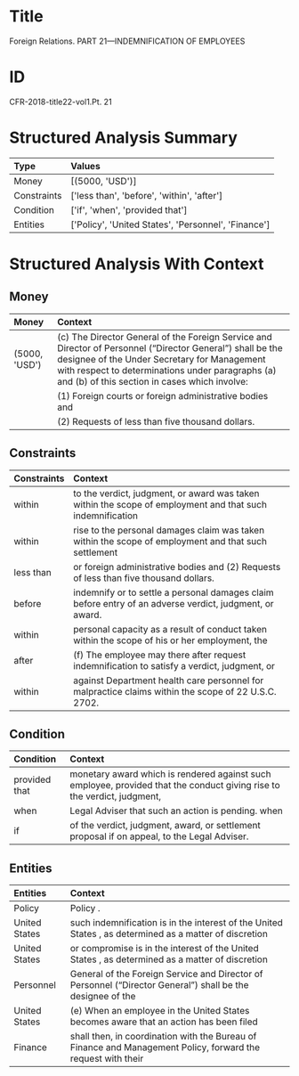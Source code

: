 # Title

 Foreign Relations. PART 21—INDEMNIFICATION OF EMPLOYEES


# ID

 CFR-2018-title22-vol1.Pt. 21


# Structured Analysis Summary

| Type        | Values                                              |
|:------------|:----------------------------------------------------|
| Money       | [(5000, 'USD')]                                     |
| Constraints | ['less than', 'before', 'within', 'after']          |
| Condition   | ['if', 'when', 'provided that']                     |
| Entities    | ['Policy', 'United States', 'Personnel', 'Finance'] |


# Structured Analysis With Context

 


## Money

| Money         | Context                                                                                                                                                                                                                                                                    |
|:--------------|:---------------------------------------------------------------------------------------------------------------------------------------------------------------------------------------------------------------------------------------------------------------------------|
| (5000, 'USD') | (c) The Director General of the Foreign Service and Director of Personnel (&#8220;Director General&#8221;) shall be the designee of the Under Secretary for Management with respect to determinations under paragraphs (a) and (b) of this section in cases which involve: |
|               |             (1) Foreign courts or foreign administrative bodies and                                                                                                                                                                                                        |
|               |             (2) Requests of less than five thousand dollars.                                                                                                                                                                                                               |


## Constraints

| Constraints   | Context                                                                                                   |
|:--------------|:----------------------------------------------------------------------------------------------------------|
| within        | to the verdict, judgment, or award was taken within the scope of employment and that such indemnification |
| within        | rise to the personal damages claim was taken within the scope of employment and that such settlement      |
| less than     | or foreign administrative bodies and (2) Requests of less than  five thousand dollars.                    |
| before        | indemnify or to settle a personal damages claim before  entry of an adverse verdict, judgment, or award.  |
| within        | personal capacity as a result of conduct taken within the scope of his or her employment, the             |
| after         | (f) The employee may there after request indemnification to satisfy a verdict, judgment, or               |
| within        | against Department health care personnel for malpractice claims within  the scope of 22 U.S.C. 2702.      |


## Condition

| Condition     | Context                                                                                                                 |
|:--------------|:------------------------------------------------------------------------------------------------------------------------|
| provided that | monetary award which is rendered against such employee, provided that the conduct giving rise to the verdict, judgment, |
| when          | Legal Adviser that such an action is pending. when                                                                      |
| if            | of the verdict, judgment, award, or settlement proposal if  on appeal, to the Legal Adviser.                            |


## Entities

| Entities      | Context                                                                                                                |
|:--------------|:-----------------------------------------------------------------------------------------------------------------------|
| Policy        | Policy .                                                                                                               |
| United States | such indemnification is in the interest of the United States , as determined as a matter of discretion                 |
| United States | or compromise is in the interest of the United States , as determined as a matter of discretion                        |
| Personnel     | General of the Foreign Service and Director of Personnel (&#8220;Director General&#8221;) shall be the designee of the |
| United States | (e) When an employee in the  United States becomes aware that an action has been filed                                 |
| Finance       | shall then, in coordination with the Bureau of Finance and Management Policy, forward the request with their           |


